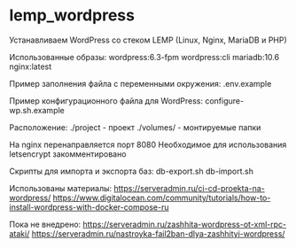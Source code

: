 # lemp_wordpress
Устанавливаем WordPress со стеком LEMP (Linux, Nginx, MariaDB и PHP)

Использованные образы:
wordpress:6.3-fpm
wordpress:cli
mariadb:10.6
nginx:latest

Пример заполнения файла с переменными окружения:
.env.example

Пример конфигурационного файла для WordPress:
configure-wp.sh.example

Расположение:
./project - проект
./volumes/ - монтируемые папки

На nginx перенаправляется порт 8080
Необходимое для использования letsencrypt закомментировано

Скрипты для импорта и экспорта баз:
db-export.sh
db-import.sh

Использованы материалы:
https://serveradmin.ru/ci-cd-proekta-na-wordpress/
https://www.digitalocean.com/community/tutorials/how-to-install-wordpress-with-docker-compose-ru

Пока не внедрено:
https://serveradmin.ru/zashhita-wordpress-ot-xml-rpc-ataki/
https://serveradmin.ru/nastroyka-fail2ban-dlya-zashhityi-wordpress/
